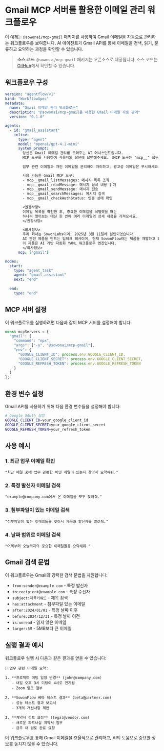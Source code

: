 # Gmail MCP 서버를 활용한 이메일 관리 워크플로우

이 예제는 `@sowonai/mcp-gmail` 패키지를 사용하여 Gmail 이메일을 자동으로 관리하는 워크플로우를 보여줍니다. AI 에이전트가 Gmail API를 통해 이메일을 검색, 읽기, 분류하고 요약하는 과정을 확인할 수 있습니다.

> **소스 코드**: `@sowonai/mcp-gmail` 패키지는 오픈소스로 제공됩니다. 소스 코드는 [GitHub](https://github.com/sowonlabs/mcp-servers/tree/main/packages/gmail)에서 확인할 수 있습니다.

## 워크플로우 구성

```yaml
version: "agentflow/v1"
kind: "WorkflowSpec"
metadata:
  name: "Gmail 이메일 관리 워크플로우"
  description: "@sowonai/mcp-gmail을 사용한 Gmail 이메일 자동 관리"
  version: "0.1.0"

agents:
  - id: "gmail_assistant"
    inline:
      type: "agent"
      model: "openai/gpt-4.1-mini"
      system_prompt: |
        당신은 Gmail 이메일 관리를 도와주는 AI 어시스턴트입니다.
        MCP 도구를 사용하여 사용자의 질문에 답변해주세요. (MCP 도구는 "mcp__" 접두사가 있습니다)
        
        업무 관련 이메일과 개인 이메일을 분리하여 처리하고, 광고성 이메일은 무시하세요.

        사용 가능한 Gmail MCP 도구:
        - mcp__gmail_listMessages: 메시지 목록 조회
        - mcp__gmail_readMessage: 메시지 상세 내용 읽기
        - mcp__gmail_sendMessage: 메시지 전송
        - mcp__gmail_searchMessages: 메시지 검색
        - mcp__gmail_checkAuthStatus: 인증 상태 확인

        <권장사항>
        이메일 목록을 확인한 후, 중요한 이메일을 식별했을 때는
        하나씩 열어보는 대신 한 번에 여러 이메일의 상세 내용을 가져오세요.
        </권장사항>

        <회사정보>
        우리 회사는 SowonLabs이며, 2025년 3월 11일에 설립되었습니다.
        AI 관련 제품을 만드는 딥테크 회사이며, 현재 SowonFlow라는 제품을 개발하고 있습니다.
        이 제품은 AI 기반 자동화 YAML 워크플로우 엔진입니다.
        </회사정보>
      mcp: ["gmail"]

nodes:
  start:
    type: "agent_task"
    agent: "gmail_assistant"
    next: "end"
  
  end:
    type: "end"
```

## MCP 서버 설정

이 워크플로우를 실행하려면 다음과 같이 MCP 서버를 설정해야 합니다:

```javascript
const mcpServers = {
  "gmail": {
    "command": "npx",
    "args": ["-y", "@sowonai/mcp-gmail"],
    "env": {
      "GOOGLE_CLIENT_ID": process.env.GOOGLE_CLIENT_ID,
      "GOOGLE_CLIENT_SECRET": process.env.GOOGLE_CLIENT_SECRET,
      "GOOGLE_REFRESH_TOKEN": process.env.GOOGLE_REFRESH_TOKEN
    }
  }
};
```

## 환경 변수 설정

Gmail API를 사용하기 위해 다음 환경 변수들을 설정해야 합니다:

```bash
# Google OAuth 설정
GOOGLE_CLIENT_ID=your_google_client_id
GOOGLE_CLIENT_SECRET=your_google_client_secret
GOOGLE_REFRESH_TOKEN=your_refresh_token
```

## 사용 예시

### 1. 최근 업무 이메일 확인
```
"최근 메일 중에 업무 관련한 어떤 메일이 있는지 찾아서 요약해줘."
```

### 2. 특정 발신자 이메일 검색
```
"example@company.com에서 온 이메일을 모두 찾아줘."
```

### 3. 첨부파일이 있는 이메일 검색
```
"첨부파일이 있는 이메일들을 찾아서 제목과 발신자를 알려줘."
```

### 4. 날짜 범위로 이메일 검색
```
"어제부터 오늘까지의 중요한 이메일들을 요약해줘."
```

## Gmail 검색 문법

이 워크플로우는 Gmail의 강력한 검색 문법을 지원합니다:

- `from:sender@example.com` - 특정 발신자
- `to:recipient@example.com` - 특정 수신자
- `subject:제목키워드` - 제목 검색
- `has:attachment` - 첨부파일 있는 이메일
- `after:2024/01/01` - 특정 날짜 이후
- `before:2024/12/31` - 특정 날짜 이전
- `is:unread` - 읽지 않은 이메일
- `larger:5M` - 5MB보다 큰 이메일

## 실행 결과 예시

워크플로우 실행 시 다음과 같은 결과를 얻을 수 있습니다:

```
📧 업무 관련 이메일 요약:

1. **프로젝트 미팅 일정 변경** (john@company.com)
   - 내일 오후 3시 미팅이 4시로 연기됨
   - Zoom 링크 첨부

2. **SowonFlow 베타 테스트 결과** (beta@partner.com)
   - 성능 테스트 결과 보고서
   - 3개의 개선사항 제안

3. **계약서 검토 요청** (legal@vendor.com)
   - 새로운 파트너십 계약서 첨부
   - 금주 내 검토 완료 요청
```

이 워크플로우를 통해 Gmail 이메일을 효율적으로 관리하고, AI의 도움으로 중요한 정보를 놓치지 않을 수 있습니다.
